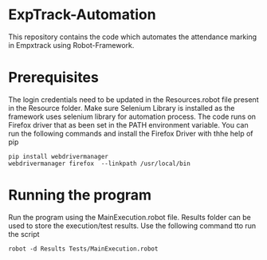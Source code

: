 # ExpTrack-Automation
This repository contains the code which automates the attendance marking in Empxtrack using Robot-Framework.

# Prerequisites
The login credentials  need to be updated in the Resources.robot file present in the Resource folder.
Make sure Selenium Library is installed as the framework uses selenium library for automation process.
The code runs on Firefox driver that as been set in the PATH environment variable.
You can run the following commands and install the Firefox Driver with thhe help of pip

```
pip install webdrivermanager
webdrivermanager firefox  --linkpath /usr/local/bin
```

# Running the program

Run the program using the MainExecution.robot file.
Results folder can be used to store the execution/test results.
Use the following command tto run the script
```
robot -d Results Tests/MainExecution.robot